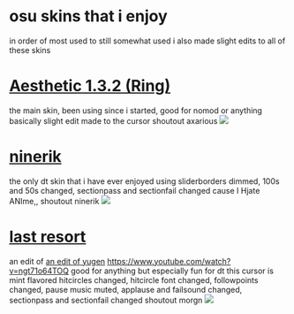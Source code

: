# osu skins that i enjoy
in order of most used to still somewhat used
i also made slight edits to all of these skins

# [Aesthetic 1.3.2 (Ring)](https://casey.s-ul.eu/7I66nzLs)
the main skin, been using since i started, good for nomod or anything basically
slight edit made to the cursor
shoutout axarious
![](https://cdn.discordapp.com/attachments/250036064973094912/995620260126404649/screenshot102.jpg)

# [ninerik](https://casey.s-ul.eu/J74nTI5p)
the only dt skin that i have ever enjoyed using
sliderborders dimmed, 100s and 50s changed, sectionpass and sectionfail changed cause I Hjate ANIme,,
shoutout ninerik
![](https://cdn.discordapp.com/attachments/250036064973094912/995626415166869534/screenshot122.jpg)
# [last resort](https://casey.s-ul.eu/vHXhgp6x)
an edit of [an edit of yugen](https://github.com/venomthor2/morgan-osu-skins/blob/master/README.md#:~:text=winter%20diamond-,last%20resort,-hisui%20no%20machi)
https://www.youtube.com/watch?v=ngt71o64TOQ
good for anything but especially fun for dt
this cursor is mint flavored
hitcircles changed, hitcircle font changed, followpoints changed, pause music muted, applause and failsound changed, sectionpass and sectionfail changed
shoutout morgn
![](https://cdn.discordapp.com/attachments/250036064973094912/995622170447327252/screenshot119.jpg)
